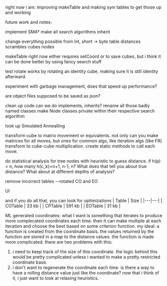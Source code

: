 right now i am:
    improving makeTable and making sym tables to get those up and working

future work and notes:

implement SMA*
	make all search algorithms inherit

change everything possible from int, short -> byte
	table distances
	scrambles
	cubes
	nodes

makeTable right now either requires setCoord or to save cubes, but i think it can be done better by using fancy search stuff

test rotate works by rotating an identity cube, making sure it is still identity afterward.

experiment with garbage management, does that speed up performance?

are object files supposed to be saved as json?

clean up code
	can we do implements, inherits?
	rename all those badly named classes
	make Node classes private within their respective search algorithm

look up Simulated Annealling


transform cube to matrix movement or equivalents. not only can you make matrices for all moves, but ones for common algs, like iteration algs (like FR)
	transform to cube-cube multiplication. create static methods to call each move.


do statistical analysis for tree nodes with heuristic to guess distance. if h(p) = n, how many h(c_k)=n+1, n-1, n? What does that tell you about true distance? What about at different depths of analysis?

remove incorrect tables --rotated CO and EO

UI

and if you do all that, you can look for optimizations
| Table | Size |
|---|---|
| COTable | 33 kb |
| CPTable | 591 kb |
| EOTable | 31 kb |


ML generated coordinates:
what I want is something that iterates to produce more complecated coordinates each time. then it can make multiple at each iteration and choose the best based on some criterion function.
my ideal: a function is created from the coordinate basis. the values returned by the function are stored in a map to the distance values. the function is made more complicated. there are two problems with this:
1. i need to keep track of the size of this coordinate. the logic behind this would be pretty complicated unless i wanted to make a pretty restricted coordinate base.
2. i don't want to regenerate the coordinate each time. is there a way to have a rolling distance value just like the coordinate? now that i think of it, i just want to look at relaxing heuristics.
